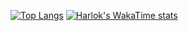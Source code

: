 <!--[![Anurag's github stats](https://github-readme-stats.vercel.app/api?username=BLINK-ONCE&show_icons=true&theme=onedark)](https://github.com/anuraghazra/github-readme-stats)-->
[![Top Langs](https://github-readme-stats.vercel.app/api/top-langs/?username=BLINK-ONCE&layout=compact&show_icons=true&theme=onedark)](https://github.com/anuraghazra/github-readme-stats)
[![Harlok's WakaTime stats](https://github-readme-stats.vercel.app/api/wakatime?username=mkmkqoa@gmail.com)](https://github.com/anuraghazra/github-readme-stats)
